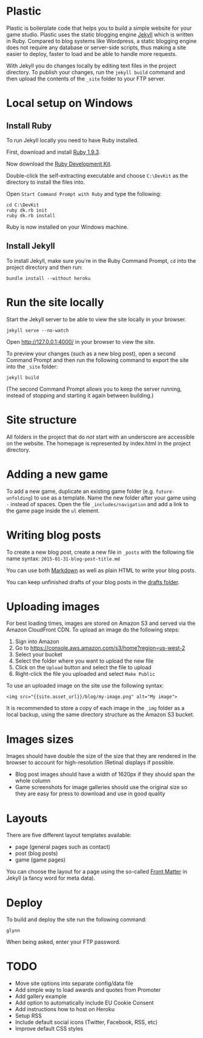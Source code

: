 Plastic
=======

Plastic is boilerplate code that helps you to build a simple website for your game studio. Plastic uses the static blogging engine [Jekyll](http://jekyllrb.com) which is written in Ruby. Compared to blog systems like Wordpress, a static blogging engine does not require any database or server-side scripts, thus making a site easier to deploy, faster to load and be able to handle more requests.

With Jekyll you do changes locally by editing text files in the project directory. To publish your changes, run the `jekyll build` command and then upload the contents of the `_site` folder to your FTP server.

# Local setup on Windows

## Install Ruby

To run Jekyll locally you need to have Ruby installed.

First, download and install [Ruby 1.9.3](http://dl.bintray.com/oneclick/rubyinstaller/rubyinstaller-1.9.3-p551.exe?direct).

Now download the [Ruby Development Kit](https://github.com/downloads/oneclick/rubyinstaller/DevKit-tdm-32-4.5.2-20111229-1559-sfx.exe
).

Double-click the self-extracting executable and choose `C:\DevKit` as the directory to install the files into.

Open `Start Command Prompt with Ruby` and type the following:

```
cd C:\DevKit
ruby dk.rb init
ruby dk.rb install
```

Ruby is now installed on your Windows machine.

## Install Jekyll

To install Jekyll, make sure you're in the Ruby Command Prompt, `cd` into the project directory and then run:

```
bundle install --without heroku
```

# Run the site locally

Start the Jekyll server to be able to view the site locally in your browser.

```
jekyll serve --no-watch
```

Open http://127.0.0.1:4000/ in your browser to view the site.

To preview your changes (such as a new blog post), open a second Command Prompt and then run the following command to export the site into the `_site` folder:

```
jekyll build
```

(The second Command Prompt allows you to keep the server running, instead of stopping and starting it again between building.)

# Site structure

All folders in the project that do _not_ start with an underscore are accessible on the website. 
The homepage is represented by index.html in the project directory.

# Adding a new game

To add a new game, duplicate an existing game folder (e.g. `future-unfolding`) to use as a template. Name the new folder after your game using `-` instead of spaces. Open the file `_includes/navigation` and add a link to the game page inside the `ul` element.

# Writing blog posts

To create a new blog post, create a new file in `_posts` with the following file name syntax: `2015-01-31-blog-post-title.md`

You can use both [Markdown](http://daringfireball.net/projects/markdown/syntax) as well as plain HTML to write your blog posts.

You can keep unfinished drafts of your blog posts in the [drafts folder](http://jekyllrb.com/docs/drafts/).

# Uploading images

For best loading times, images are stored on Amazon S3 and served via the Amazon CloudFront CDN. To upload an image do the following steps:

1. Sign into Amazon
2. Go to https://console.aws.amazon.com/s3/home?region=us-west-2
3. Select your bucket
4. Select the folder where you want to upload the new file
5. Click on the `Upload` button and select the file to upload
6. Right-click the file you uploaded and select `Make Public`

To use an uploaded image on the site use the following syntax:

```
<img src="{{site.asset_url}}/blog/my-image.png" alt="My image">
```

It is recommended to store a copy of each image in the `_img` folder as a local backup, using the same directory structure as the Amazon S3 bucket.

# Images sizes

Images should have double the size of the size that they are rendered in the browser to account for high-resolution (Retina) displays if possible.

* Blog post images should have a width of 1620px if they should span the whole column
* Game screenshots for image galleries should use the original size so they are easy for press to download and use in good quality 

# Layouts

There are five different layout templates available:

* page (general pages such as contact)
* post (blog posts)
* game (game pages)

You can choose the layout for a page using the so-called [Front Matter](http://jekyllrb.com/docs/frontmatter/) in Jekyll (a fancy word for meta data).

# Deploy

To build and deploy the site run the following command:

```
glynn
```

When being asked, enter your FTP password.

# TODO

* Move site options into separate config/data file
* Add simple way to load awards and quotes from Promoter
* Add gallery example
* Add option to automatically include EU Cookie Consent
* Add instructions how to host on Heroku
* Setup RSS
* Include default social icons (Twitter, Facebook, RSS, etc)
* Improve default CSS styles
